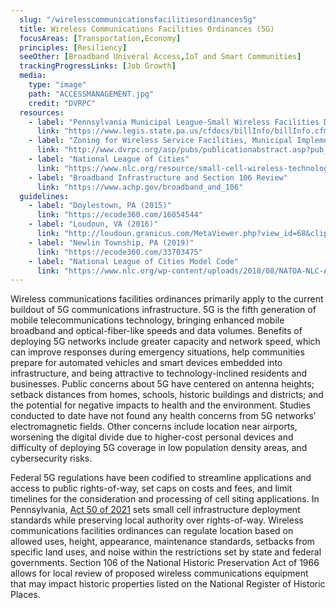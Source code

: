 ```yaml
---
  slug: "/wirelesscommunicationsfacilitiesordinances5g"
  title: Wireless Communications Facilities Ordinances (5G)
  focusAreas: [Transportation,Economy]
  principles: [Resiliency]
  seeOther: [Broadband Univeral Access,IoT and Smart Communities]
  trackingProgressLinks: [Job Growth]
  media: 
    type: "image"
    path: "ACCESSMANAGEMENT.jpg"
    credit: "DVRPC"
  resources: 
    - label: "Pennsylvania Municipal League-Small Wireless Facilities Deployment Act 50 of 2021"
      link: "https://www.legis.state.pa.us/cfdocs/billInfo/billInfo.cfm?sYear=2021&sInd=0&body=s&type=b&bn=769"
    - label: "Zoning for Wireless Service Facilities, Municipal Implementation Tool #024, DVRPC"
      link: "http://www.dvrpc.org/asp/pubs/publicationabstract.asp?pub_id=MIT024"
    - label: "National League of Cities"
      link: "https://www.nlc.org/resource/small-cell-wireless-technology-in-cities/"
    - label: "Broadband Infrastructure and Section 106 Review"
      link: "https://www.achp.gov/broadband_and_106"  
  guidelines: 
    - label: "Doylestown, PA (2015)"
      link: "https://ecode360.com/16054544"
    - label: "Loudoun, VA (2016)"
      link: "http://loudoun.granicus.com/MetaViewer.php?view_id=68&clip_id=4567&meta_id=102982"
    - label: "Newlin Township, PA (2019)"
      link: "https://ecode360.com/33703475"
    - label: "National League of Cities Model Code"
      link: "https://www.nlc.org/wp-content/uploads/2018/08/NATOA-NLC-Alternative-Model-Code-for-Municipalities-FINAL_0.pdf"
---
```


Wireless communications facilities ordinances primarily apply to the current buildout of 5G communications infrastructure. 5G is the fifth generation of mobile telecommunications technology, bringing enhanced mobile broadband and optical-fiber-like speeds and data volumes. Benefits of deploying 5G networks include greater capacity and network speed, which can improve responses during emergency situations, help communities prepare for automated vehicles and smart devices embedded into infrastructure, and being attractive to technology-inclined residents and businesses. Public concerns about 5G have centered on antenna heights; setback distances from homes, schools, historic buildings and districts; and the potential for negative impacts to health and the environment. Studies conducted to date have not found any health concerns from 5G networks’ electromagnetic fields. Other concerns include location near airports, worsening the digital divide due to higher-cost personal devices and difficulty of deploying 5G coverage in low population density areas, and cybersecurity risks.

Federal 5G regulations have been codified to streamline applications and access to public rights-of-way, set caps on costs and fees, and limit timelines for the consideration and processing of cell siting applications. In Pennsylvania, [Act 50 of 2021](https://www.legis.state.pa.us/cfdocs/billInfo/billInfo.cfm?sYear=2021&sInd=0&body=h&type=b&bn=1621) sets small cell infrastructure deployment standards while preserving local authority over rights-of-way. Wireless communications facilities ordinances can regulate location based on allowed uses, height, appearance, maintenance standards, setbacks from specific land uses, and noise within the restrictions set by state and federal governments. Section 106 of the National Historic Preservation Act of 1966 allows for local review of proposed wireless communications equipment that may impact historic properties listed on the National Register of Historic Places.
